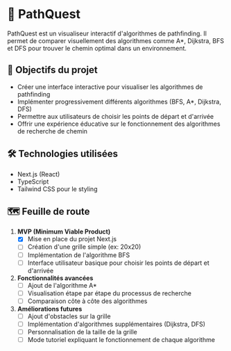 # 🧭 PathQuest

PathQuest est un visualiseur interactif d'algorithmes de pathfinding. Il permet de comparer visuellement des algorithmes comme A*, Dijkstra, BFS et DFS pour trouver le chemin optimal dans un environnement.

## 🎯 Objectifs du projet

- Créer une interface interactive pour visualiser les algorithmes de pathfinding
- Implémenter progressivement différents algorithmes (BFS, A*, Dijkstra, DFS)
- Permettre aux utilisateurs de choisir les points de départ et d'arrivée
- Offrir une expérience éducative sur le fonctionnement des algorithmes de recherche de chemin

## 🛠️ Technologies utilisées

- Next.js (React)
- TypeScript
- Tailwind CSS pour le styling

## 🗺️ Feuille de route

1. **MVP (Minimum Viable Product)**
   - [x] Mise en place du projet Next.js
   - [ ] Création d'une grille simple (ex: 20x20)
   - [ ] Implémentation de l'algorithme BFS
   - [ ] Interface utilisateur basique pour choisir les points de départ et d'arrivée

2. **Fonctionnalités avancées**
   - [ ] Ajout de l'algorithme A*
   - [ ] Visualisation étape par étape du processus de recherche
   - [ ] Comparaison côte à côte des algorithmes

3. **Améliorations futures**
   - [ ] Ajout d'obstacles sur la grille
   - [ ] Implémentation d'algorithmes supplémentaires (Dijkstra, DFS)
   - [ ] Personnalisation de la taille de la grille
   - [ ] Mode tutoriel expliquant le fonctionnement de chaque algorithme
